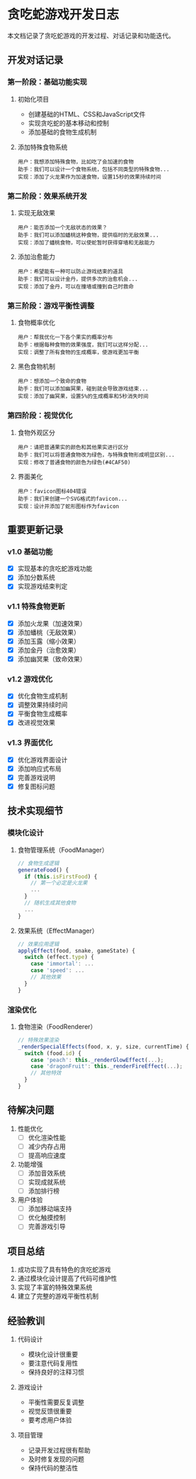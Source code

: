 # 贪吃蛇游戏开发日志

本文档记录了贪吃蛇游戏的开发过程、对话记录和功能迭代。

## 开发对话记录

### 第一阶段：基础功能实现
1. 初始化项目
   - 创建基础的HTML、CSS和JavaScript文件
   - 实现贪吃蛇的基本移动和控制
   - 添加基础的食物生成机制

2. 添加特殊食物系统
   ```
   用户：我想添加特殊食物，比如吃了会加速的食物
   助手：我们可以设计一个食物系统，包括不同类型的特殊食物...
   实现：添加了火龙果作为加速食物，设置15秒的效果持续时间
   ```

### 第二阶段：效果系统开发
1. 实现无敌效果
   ```
   用户：能否添加一个无敌状态的效果？
   助手：我们可以添加蟠桃这种食物，提供临时的无敌效果...
   实现：添加了蟠桃食物，可以使蛇暂时获得穿墙和无敌能力
   ```

2. 添加治愈能力
   ```
   用户：希望能有一种可以防止游戏结束的道具
   助手：我们可以设计金丹，提供多次的治愈机会...
   实现：添加了金丹，可以在撞墙或撞到自己时救命
   ```

### 第三阶段：游戏平衡性调整
1. 食物概率优化
   ```
   用户：帮我优化一下各个果实的概率分布
   助手：根据每种食物的效果强度，我们可以这样分配...
   实现：调整了所有食物的生成概率，使游戏更加平衡
   ```

2. 黑色食物机制
   ```
   用户：想添加一个致命的食物
   助手：我们可以添加幽冥果，碰到就会导致游戏结束...
   实现：添加了幽冥果，设置5%的生成概率和5秒消失时间
   ```

### 第四阶段：视觉优化
1. 食物外观区分
   ```
   用户：请把普通果实的颜色和其他果实进行区分
   助手：我们可以将普通食物改为绿色，与特殊食物形成明显区别...
   实现：修改了普通食物的颜色为绿色(#4CAF50)
   ```

2. 界面美化
   ```
   用户：favicon图标404错误
   助手：我们来创建一个SVG格式的favicon...
   实现：设计并添加了蛇形图标作为favicon
   ```

## 重要更新记录

### v1.0 基础功能
- [x] 实现基本的贪吃蛇游戏功能
- [x] 添加分数系统
- [x] 实现游戏结束判定

### v1.1 特殊食物更新
- [x] 添加火龙果（加速效果）
- [x] 添加蟠桃（无敌效果）
- [x] 添加玉露（缩小效果）
- [x] 添加金丹（治愈效果）
- [x] 添加幽冥果（致命效果）

### v1.2 游戏优化
- [x] 优化食物生成机制
- [x] 调整效果持续时间
- [x] 平衡食物生成概率
- [x] 改进视觉效果

### v1.3 界面优化
- [x] 优化游戏界面设计
- [x] 添加响应式布局
- [x] 完善游戏说明
- [x] 修复图标问题

## 技术实现细节

### 模块化设计
1. 食物管理系统（FoodManager）
   ```javascript
   // 食物生成逻辑
   generateFood() {
     if (this.isFirstFood) {
       // 第一个必定是火龙果
       ...
     }
     // 随机生成其他食物
     ...
   }
   ```

2. 效果系统（EffectManager）
   ```javascript
   // 效果应用逻辑
   applyEffect(food, snake, gameState) {
     switch (effect.type) {
       case 'immortal': ...
       case 'speed': ...
       // 其他效果
     }
   }
   ```

### 渲染优化
1. 食物渲染（FoodRenderer）
   ```javascript
   // 特殊效果渲染
   _renderSpecialEffects(food, x, y, size, currentTime) {
     switch (food.id) {
       case 'peach': this._renderGlowEffect(...);
       case 'dragonFruit': this._renderFireEffect(...);
       // 其他特效
     }
   }
   ```

## 待解决问题
1. 性能优化
   - [ ] 优化渲染性能
   - [ ] 减少内存占用
   - [ ] 提高响应速度

2. 功能增强
   - [ ] 添加音效系统
   - [ ] 实现成就系统
   - [ ] 添加排行榜

3. 用户体验
   - [ ] 添加移动端支持
   - [ ] 优化触摸控制
   - [ ] 完善游戏引导

## 项目总结
1. 成功实现了具有特色的贪吃蛇游戏
2. 通过模块化设计提高了代码可维护性
3. 实现了丰富的特殊效果系统
4. 建立了完整的游戏平衡性机制

## 经验教训
1. 代码设计
   - 模块化设计很重要
   - 要注意代码复用性
   - 保持良好的注释习惯

2. 游戏设计
   - 平衡性需要反复调整
   - 视觉反馈很重要
   - 要考虑用户体验

3. 项目管理
   - 记录开发过程很有帮助
   - 及时修复发现的问题
   - 保持代码的整洁性 